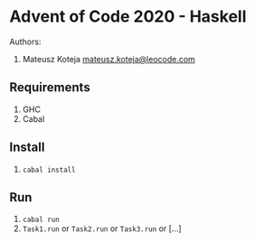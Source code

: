 # Advent of Code 2020 - Haskell

Authors:
1. Mateusz Koteja <mateusz.koteja@leocode.com>

## Requirements

1. GHC
2. Cabal

## Install

1. `cabal install`

## Run

1. `cabal run`
2. `Task1.run` or `Task2.run` or `Task3.run` or [...]